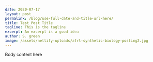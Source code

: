 ```yaml
---
date: 2020-07-17
layout: post
permalink: /blog/use-full-date-and-title-url-here/
title: Test Post Title
tagline: This is the tagline
excerpt: An excerpt is a good idea
author: S. green
image: /assets/netlify-uploads/afrl-synthetic-biology-posting2.jpg
---
```

Body content here